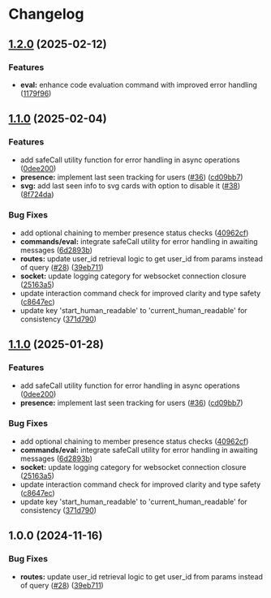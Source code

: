 # Changelog

## [1.2.0](https://github.com/discordplace/lantern/compare/v1.1.0...v1.2.0) (2025-02-12)


### Features

* **eval:** enhance code evaluation command with improved error handling ([1179f96](https://github.com/discordplace/lantern/commit/1179f96f8153029b6cff746e82aba758a9088e4c))

## [1.1.0](https://github.com/discordplace/lantern/compare/v1.0.1...v1.1.0) (2025-02-04)


### Features

* add safeCall utility function for error handling in async operations ([0dee200](https://github.com/discordplace/lantern/commit/0dee2007e4b7e45008031387954dce38c849071a))
* **presence:** implement last seen tracking for users ([#36](https://github.com/discordplace/lantern/issues/36)) ([cd09bb7](https://github.com/discordplace/lantern/commit/cd09bb735dc0a772965994a33b7012686c373677))
* **svg:** add last seen info to svg cards with option to disable it ([#38](https://github.com/discordplace/lantern/issues/38)) ([8f724da](https://github.com/discordplace/lantern/commit/8f724da073be0945f74d08c707b8a530216f7a77))


### Bug Fixes

* add optional chaining to member presence status checks ([40962cf](https://github.com/discordplace/lantern/commit/40962cf11ebbfe15a38ce4b9d188a654638312d0))
* **commands/eval:** integrate safeCall utility for error handling in awaiting messages ([6d2893b](https://github.com/discordplace/lantern/commit/6d2893b7dbe42dfbbf7ce081a21afac20ab96d26))
* **routes:** update user_id retrieval logic to get user_id from params instead of query ([#28](https://github.com/discordplace/lantern/issues/28)) ([39eb711](https://github.com/discordplace/lantern/commit/39eb711f5204e5c18c9b8194e5f0bf9cd5840356))
* **socket:** update logging category for websocket connection closure ([25163a5](https://github.com/discordplace/lantern/commit/25163a59d67d64aef29aa428137d427746d0b483))
* update interaction command check for improved clarity and type safety ([c8647ec](https://github.com/discordplace/lantern/commit/c8647ec657e12590eeff0cdd1e7b423e39658931))
* update key 'start_human_readable' to 'current_human_readable' for consistency ([371d790](https://github.com/discordplace/lantern/commit/371d790e4732fc395220a307d1ddb54552d6dc56))

## [1.1.0](https://github.com/discordplace/lantern/compare/v1.0.0...v1.1.0) (2025-01-28)


### Features

* add safeCall utility function for error handling in async operations ([0dee200](https://github.com/discordplace/lantern/commit/0dee2007e4b7e45008031387954dce38c849071a))
* **presence:** implement last seen tracking for users ([#36](https://github.com/discordplace/lantern/issues/36)) ([cd09bb7](https://github.com/discordplace/lantern/commit/cd09bb735dc0a772965994a33b7012686c373677))


### Bug Fixes

* add optional chaining to member presence status checks ([40962cf](https://github.com/discordplace/lantern/commit/40962cf11ebbfe15a38ce4b9d188a654638312d0))
* **commands/eval:** integrate safeCall utility for error handling in awaiting messages ([6d2893b](https://github.com/discordplace/lantern/commit/6d2893b7dbe42dfbbf7ce081a21afac20ab96d26))
* **socket:** update logging category for websocket connection closure ([25163a5](https://github.com/discordplace/lantern/commit/25163a59d67d64aef29aa428137d427746d0b483))
* update interaction command check for improved clarity and type safety ([c8647ec](https://github.com/discordplace/lantern/commit/c8647ec657e12590eeff0cdd1e7b423e39658931))
* update key 'start_human_readable' to 'current_human_readable' for consistency ([371d790](https://github.com/discordplace/lantern/commit/371d790e4732fc395220a307d1ddb54552d6dc56))

## 1.0.0 (2024-11-16)


### Bug Fixes

* **routes:** update user_id retrieval logic to get user_id from params instead of query ([#28](https://github.com/discordplace/lantern/issues/28)) ([39eb711](https://github.com/discordplace/lantern/commit/39eb711f5204e5c18c9b8194e5f0bf9cd5840356))
